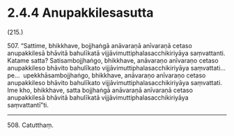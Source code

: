 # 2.4.4 Anupakkilesasutta

(215.)

507\. “Sattime, bhikkhave, bojjhaṅgā anāvaraṇā anīvaraṇā cetaso anupakkilesā bhāvitā bahulīkatā vijjāvimuttiphalasacchikiriyāya saṃvattanti. Katame satta? Satisambojjhaṅgo, bhikkhave, anāvaraṇo anīvaraṇo cetaso anupakkileso bhāvito bahulīkato vijjāvimuttiphalasacchikiriyāya saṃvattati…pe…  upekkhāsambojjhaṅgo, bhikkhave, anāvaraṇo anīvaraṇo cetaso anupakkileso bhāvito bahulīkato vijjāvimuttiphalasacchikiriyāya saṃvattati. Ime kho, bhikkhave, satta bojjhaṅgā anāvaraṇā anīvaraṇā cetaso anupakkilesā bhāvitā bahulīkatā vijjāvimuttiphalasacchikiriyāya saṃvattantī”ti.

---

508\. Catutthaṃ.
